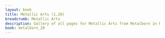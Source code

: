 ```yaml
---
layout: book
title: Metallic Arts (1.20)
breadcrumb: Metallic Arts
description: Gallery of all pages for Metallic Arts from Metalborn in Minecraft 1.20.1.
book: metalborn_20
---
```

